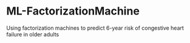 # ML-FactorizationMachine
Using factorization machines to predict 6-year risk of congestive heart failure in older adults
